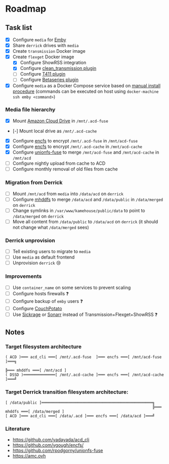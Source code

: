 # Roadmap

## Task list

* [x] Configure `media` for [Emby](https://emby.media/)
* [x] Share `derrick` drives with `media`
* [x] Create `transmission` Docker image
* [x] Create `flexget` Docker image
  * [x] Configure ShowRSS integration
  * [x] Configure [clean_transmission plugin](http://www.flexget.com/Plugins/clean_transmission)
  * [ ] Configure [T411 plugin](http://www.flexget.com/Plugins/t411)
  * [ ] Configure [Betaseries plugin](http://www.flexget.com/Plugins/betaseries_list)
* [x] Configure `media` as a Docker Compose service based on [manual install procedure](https://gist.github.com/michaelbaudino/2b33ddaa061fb8fc6deb) (commands can be executed on host using `docker-machine ssh emby <command>`)

### Media file hierarchy

* [x] Mount [Amazon Cloud Drive](https://github.com/yadayada/acd_cli) in `/mnt/.acd-fuse`
* [-] Mount local drive as `/mnt/.acd-cache`
* [x] Configure [encfs](https://github.com/vgough/encfs) to encrypt `/mnt/.acd-fuse` in `/mnt/acd-fuse`
* [x] Configure [encfs](https://github.com/vgough/encfs) to encrypt `/mnt/.acd-cache` in `/mnt/acd-cache`
* [x] Configure [unionfs-fuse](https://github.com/rpodgorny/unionfs-fuse) to merge `/mnt/acd-fuse` and `/mnt/acd-cache` in `/mnt/acd`
* [ ] Configure nightly upload from cache to ACD
* [ ] Configure monthly removal of old files from cache

### Migration from Derrick

* [ ] Mount `/mnt/acd` from `media` into `/data/acd` on `derrick`
* [ ] Configure [mhddfs](http://svn.uvw.ru/mhddfs/trunk/README) to merge `/data/acd` and `/data/public` in `/data/merged` on `derrick`
* [ ] Change symlinks in `/var/www/kamehouse/public/data` to point to `/data/merged` on `derrick`
* [ ] Move all content from `/data/public` to `/data/acd` on `derrick` (it should not change what `/data/merged` sees)

### Derrick unprovision

* [ ] Tell existing users to migrate to `media`
* [ ] Use `media` as default frontend
* [ ] Unprovision `derrick` :cry:

### Improvements

* [ ] Use `container_name` on some services to prevent scaling
* [ ] Configure hosts firewalls :question:
* [ ] Configure backup of `emby` users :question:
* [ ] Configure [CouchPotato](https://couchpota.to)
* [ ] Use [Sickrage](https://sickrage.github.io) or [Sonarr](https://github.com/Sonarr/Sonarr) instead of Transmission+Flexget+ShowRSS :question:

## Notes

### Target filesystem architecture

```
( ACD )═══ acd_cli ═══[ /mnt/.acd-fuse  ]═══ encfs ═══[ /mnt/acd-fuse  ]═══╗
                                                                           ╠═══ mhddfs ═══[ /mnt/acd ]
( DSSD )══════════════[ /mnt/.acd-cache ]═══ encfs ═══[ /mnt/acd-cache ]═══╝
```

### Target Derrick transition filesystem architecture:

```
[ /data/public ]═════════════════════════════════════════════════╗
                                                                 ╠═══ mhddfs ═══[ /data/merged ]
[ ACD ]═══ acd_cli ═══[ /data/.acd ]═══ encfs ═══[ /data/acd ]═══╝
```

### Literature

* https://github.com/yadayada/acd_cli
* https://github.com/vgough/encfs/
* https://github.com/rpodgorny/unionfs-fuse
* https://amc.ovh
